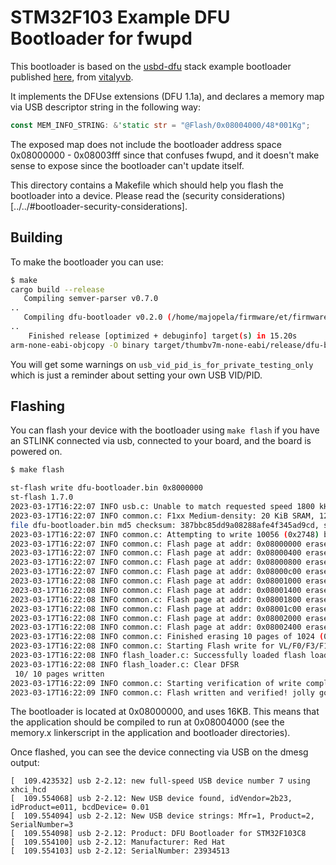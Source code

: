 # STM32F103 Example DFU Bootloader for fwupd

This bootloader is based on the [usbd-dfu](https://github.com/vitalyvb/usbd-dfu)
stack example bootloader published [here](https://github.com/vitalyvb/usbd-dfu-example),
from [vitalyvb](https://github.com/vitalyvb).

It implements the DFUse extensions (DFU 1.1a), and declares a memory map via USB
descriptor string in the following way:

```rust
const MEM_INFO_STRING: &'static str = "@Flash/0x08004000/48*001Kg";
```

The exposed map does not include the bootloader address space 0x08000000 - 0x08003fff since
that confuses fwupd, and it doesn't make sense to expose since the bootloader
can't update itself.

This directory contains a Makefile which should help you flash the bootloader into a
device. Please read the (security considerations)[../../#bootloader-security-considerations].


## Building

To make the bootloader you can use:

```bash
$ make
cargo build --release
   Compiling semver-parser v0.7.0
..
   Compiling dfu-bootloader v0.2.0 (/home/majopela/firmware/et/firmware-on-the-edge/firmware-examples/stm32f103/bootloader)
..
    Finished release [optimized + debuginfo] target(s) in 15.20s
arm-none-eabi-objcopy -O binary target/thumbv7m-none-eabi/release/dfu-bootloader dfu-bootloader.bin
```

You will get some warnings on `usb_vid_pid_is_for_private_testing_only` which is just a reminder
about setting your own USB VID/PID.

## Flashing

You can flash your device with the bootloader using `make flash` if you have an STLINK connected via usb,
connected to your board, and the board is powered on.

```bash
$ make flash

st-flash write dfu-bootloader.bin 0x8000000
st-flash 1.7.0
2023-03-17T16:22:07 INFO usb.c: Unable to match requested speed 1800 kHz, using 1000 kHz
2023-03-17T16:22:07 INFO common.c: F1xx Medium-density: 20 KiB SRAM, 128 KiB flash in at least 1 KiB pages.
file dfu-bootloader.bin md5 checksum: 387bbc85dd9a08288afe4f345ad9cd, stlink checksum: 0x00104666
2023-03-17T16:22:07 INFO common.c: Attempting to write 10056 (0x2748) bytes to stm32 address: 134217728 (0x8000000)
2023-03-17T16:22:07 INFO common.c: Flash page at addr: 0x08000000 erased
2023-03-17T16:22:07 INFO common.c: Flash page at addr: 0x08000400 erased
2023-03-17T16:22:07 INFO common.c: Flash page at addr: 0x08000800 erased
2023-03-17T16:22:07 INFO common.c: Flash page at addr: 0x08000c00 erased
2023-03-17T16:22:08 INFO common.c: Flash page at addr: 0x08001000 erased
2023-03-17T16:22:08 INFO common.c: Flash page at addr: 0x08001400 erased
2023-03-17T16:22:08 INFO common.c: Flash page at addr: 0x08001800 erased
2023-03-17T16:22:08 INFO common.c: Flash page at addr: 0x08001c00 erased
2023-03-17T16:22:08 INFO common.c: Flash page at addr: 0x08002000 erased
2023-03-17T16:22:08 INFO common.c: Flash page at addr: 0x08002400 erased
2023-03-17T16:22:08 INFO common.c: Finished erasing 10 pages of 1024 (0x400) bytes
2023-03-17T16:22:08 INFO common.c: Starting Flash write for VL/F0/F3/F1_XL
2023-03-17T16:22:08 INFO flash_loader.c: Successfully loaded flash loader in sram
2023-03-17T16:22:08 INFO flash_loader.c: Clear DFSR
 10/ 10 pages written
2023-03-17T16:22:09 INFO common.c: Starting verification of write complete
2023-03-17T16:22:09 INFO common.c: Flash written and verified! jolly good!
```

The bootloader is located at 0x08000000, and uses 16KB. This means that the application
should be compiled to run at 0x08004000 (see the memory.x linkerscript in the application
and bootloader directories).


Once flashed, you can see the device connecting via USB on the dmesg output:

```
[  109.423532] usb 2-2.12: new full-speed USB device number 7 using xhci_hcd
[  109.554068] usb 2-2.12: New USB device found, idVendor=2b23, idProduct=e011, bcdDevice= 0.01
[  109.554094] usb 2-2.12: New USB device strings: Mfr=1, Product=2, SerialNumber=3
[  109.554098] usb 2-2.12: Product: DFU Bootloader for STM32F103C8
[  109.554100] usb 2-2.12: Manufacturer: Red Hat
[  109.554103] usb 2-2.12: SerialNumber: 23934513
```